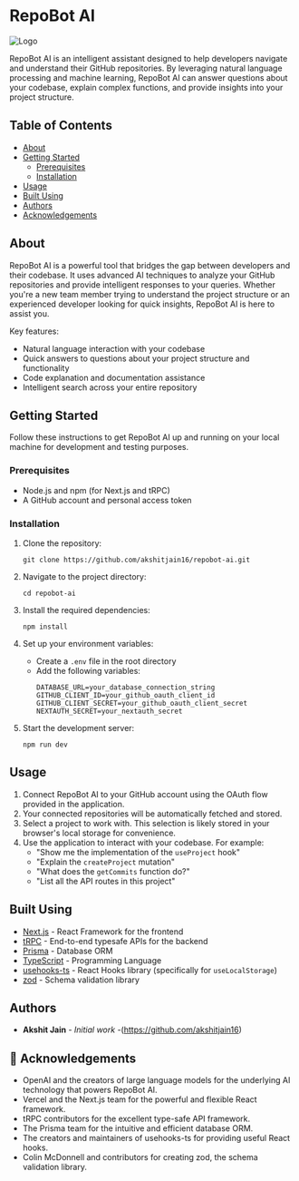 # RepoBot AI

![Logo](repobot.png)

RepoBot AI is an intelligent assistant designed to help developers navigate and understand their GitHub repositories. By leveraging natural language processing and machine learning, RepoBot AI can answer questions about your codebase, explain complex functions, and provide insights into your project structure.

## Table of Contents

- [About](#about)
- [Getting Started](#getting-started)
  - [Prerequisites](#prerequisites)
  - [Installation](#installation)
- [Usage](#usage)
- [Built Using](#built-using)
- [Authors](#authors)
- [Acknowledgements](#acknowledgements)

## About

RepoBot AI is a powerful tool that bridges the gap between developers and their codebase. It uses advanced AI techniques to analyze your GitHub repositories and provide intelligent responses to your queries. Whether you're a new team member trying to understand the project structure or an experienced developer looking for quick insights, RepoBot AI is here to assist you.

Key features:
- Natural language interaction with your codebase
- Quick answers to questions about your project structure and functionality
- Code explanation and documentation assistance
- Intelligent search across your entire repository

## Getting Started

Follow these instructions to get RepoBot AI up and running on your local machine for development and testing purposes.

### Prerequisites

- Node.js and npm (for Next.js and tRPC)
- A GitHub account and personal access token

### Installation

1. Clone the repository:
   ```
   git clone https://github.com/akshitjain16/repobot-ai.git
   ```
   

2. Navigate to the project directory:
   
   ```
   cd repobot-ai
   ```
   

3. Install the required dependencies:
   ```
   npm install
   ```
   

4. Set up your environment variables:
   - Create a `.env` file in the root directory
   - Add the following variables:
     ```
     DATABASE_URL=your_database_connection_string
     GITHUB_CLIENT_ID=your_github_oauth_client_id
     GITHUB_CLIENT_SECRET=your_github_oauth_client_secret
     NEXTAUTH_SECRET=your_nextauth_secret
     ```
     

5. Start the development server:
   ```
   npm run dev
   ```
   

## Usage

1. Connect RepoBot AI to your GitHub account using the OAuth flow provided in the application.
2. Your connected repositories will be automatically fetched and stored.
3. Select a project to work with. This selection is likely stored in your browser's local storage for convenience.
4. Use the application to interact with your codebase. For example:
   - "Show me the implementation of the `useProject` hook"
   - "Explain the `createProject` mutation"
   - "What does the `getCommits` function do?"
   - "List all the API routes in this project"

## Built Using

- [Next.js](https://nextjs.org/) - React Framework for the frontend
- [tRPC](https://trpc.io/) - End-to-end typesafe APIs for the backend
- [Prisma](https://www.prisma.io/) - Database ORM
- [TypeScript](https://www.typescriptlang.org/) - Programming Language
- [usehooks-ts](https://usehooks-ts.com/) - React Hooks library (specifically for `useLocalStorage`)
- [zod](https://zod.dev/) - Schema validation library

## Authors

* **Akshit Jain** - *Initial work* -(https://github.com/akshitjain16)

## 🎉 Acknowledgements <a name = "acknowledgement"></a>

- OpenAI and the creators of large language models for the underlying AI technology that powers RepoBot AI.
- Vercel and the Next.js team for the powerful and flexible React framework.
- tRPC contributors for the excellent type-safe API framework.
- The Prisma team for the intuitive and efficient database ORM.
- The creators and maintainers of usehooks-ts for providing useful React hooks.
- Colin McDonnell and contributors for creating zod, the schema validation library.